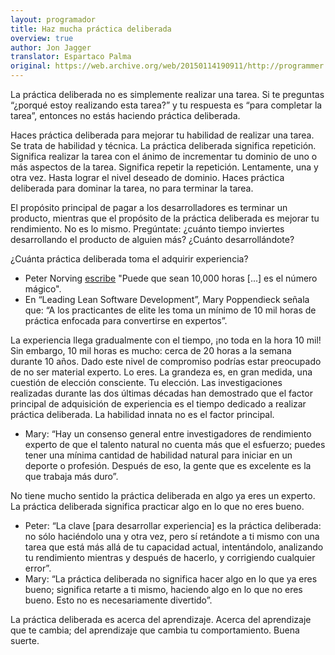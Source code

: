 ```yaml
---
layout: programador
title: Haz mucha práctica deliberada
overview: true
author: Jon Jagger
translator: Espartaco Palma
original: https://web.archive.org/web/20150114190911/http://programmer.97things.oreilly.com/wiki/index.php/Do_Lots_of_Deliberate_Practice
---
```


La práctica deliberada no es simplemente realizar una tarea. Si te
preguntas “¿porqué estoy realizando esta tarea?” y tu respuesta es “para
completar la tarea”, entonces no estás haciendo práctica deliberada.

Haces práctica deliberada para mejorar tu habilidad de realizar una
tarea. Se trata de habilidad y técnica. La práctica deliberada significa
repetición. Significa realizar la tarea con el ánimo de incrementar tu
dominio de uno o más aspectos de la tarea. Significa repetir la
repetición. Lentamente, una y otra vez. Hasta lograr el nivel deseado de
dominio. Haces práctica deliberada para dominar la tarea, no para
terminar la tarea.

El propósito principal de pagar a los desarrolladores es terminar un
producto, mientras que el propósito de la práctica deliberada es mejorar
tu rendimiento. No es lo mismo. Pregúntate: ¿cuánto tiempo inviertes
desarrollando el producto de alguien más? ¿Cuánto desarrollándote?

¿Cuánta práctica deliberada toma el adquirir experiencia?

* Peter Norving [escribe][1] "Puede que sean 10,000 horas \[...\] es el
número mágico".
* En “Leading Lean Software Development”, Mary Poppendieck señala que: “A
los practicantes de elite les toma un mínimo de 10 mil horas de práctica
enfocada para convertirse en expertos”.

La experiencia llega gradualmente con el tiempo, ¡no toda en la hora 10
mil! Sin embargo, 10 mil horas es mucho: cerca de 20 horas a la semana
durante 10 años. Dado este nivel de compromiso podrías estar preocupado
de no ser material experto. Lo eres. La grandeza es, en gran medida, una
cuestión de elección consciente. Tu elección. Las investigaciones
realizadas durante las dos últimas décadas han demostrado que el factor
principal de adquisición de experiencia es el tiempo dedicado a realizar
práctica deliberada. La habilidad innata no es el factor principal.

* Mary: “Hay un consenso general entre investigadores de rendimiento
experto de que el talento natural no cuenta más que el esfuerzo; puedes
tener una mínima cantidad de habilidad natural para iniciar en un
deporte o profesión. Después de eso, la gente que es excelente es la que
trabaja más duro”.

No tiene mucho sentido la práctica deliberada en algo ya eres un
experto. La práctica deliberada significa practicar algo en lo que no
eres bueno.

* Peter: “La clave \[para desarrollar experiencia\] es la práctica
deliberada: no sólo haciéndolo una y otra vez, pero sí retándote a ti
mismo con una tarea que está más allá de tu capacidad actual,
intentándolo, analizando tu rendimiento mientras y después de hacerlo, y
corrigiendo cualquier error”.
* Mary: “La práctica deliberada no significa hacer algo en lo que ya
eres bueno; significa retarte a ti mismo, haciendo algo en lo que no eres
bueno. Esto no es necesariamente divertido”.

La práctica deliberada es acerca del aprendizaje. Acerca del aprendizaje
que te cambia; del aprendizaje que cambia tu comportamiento. Buena
suerte.

[1]: https://web.archive.org/web/20150101023537/https://norvig.com/21-days.html
